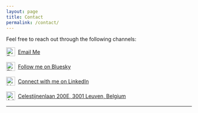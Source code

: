 ```yaml
---
layout: page
title: Contact
permalink: /contact/
---
```

Feel free to reach out through the following channels:


<div class="contact-item">
  <img src="{{ '/assets/icons/email.svg' | relative_url }}" alt="Email" class="contact-icon">
  <a href="#" onclick="window.location='mailto:' + ['koenraad.vanmeerbeek', 'kuleuven.be'].join('@')">
    Email Me
  </a>
</div>

<div class="contact-item">
  <img src="{{ '/assets/icons/bluesky2.svg' | relative_url }}" alt="Bluesky" class="contact-icon">
  <a href="https://bsky.app/profile/kvanmeerbeek.bsky.social" target="_blank">
    Follow me on Bluesky
  </a>
</div>

<div class="contact-item">
  <img src="{{ '/assets/icons/linkedin.svg' | relative_url }}" alt="LinkedIn" class="contact-icon">
  <a href="https://www.linkedin.com/in/koenraad-van-meerbeek-1b767b19/" target="_blank">
    Connect with me on LinkedIn
  </a>
</div>

<div class="contact-item">
  <img src="{{ '/assets/icons/location.svg' | relative_url }}" alt="Address" class="contact-icon">
  <a href="https://www.google.com/maps?q=Celestijnenlaan+200E,+3001+Leuven,+Belgium" target="_blank">
    Celestijnenlaan 200E, 3001 Leuven, Belgium
  </a>
</div>

---

<style>
.contact-item {
  display: flex;
  align-items: center;
  margin-bottom: 1rem;
}

.contact-icon {
  width: 24px;
  height: 24px;
  margin-right: 0.5rem;
}
</style>
